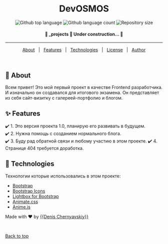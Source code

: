 <!-- <div align="center" id="top">
  <img src="./.github/app.gif" alt="DevOSMOS" /> -->

  <!-- &#xa0; -->

  <!-- <a href="https://_projects.netlify.app">Demo</a> -->
</div>

<h1 align="center">DevOSMOS</h1>

<p align="center">
  <img alt="Github top language" src="https://img.shields.io/github/languages/top/{{osmosx}}/_projects?color=56BEB8">

  <img alt="Github language count" src="https://img.shields.io/github/languages/count/{{osmosx}}/_projects?color=56BEB8">

  <img alt="Repository size" src="https://img.shields.io/github/repo-size/{{osmosx}}/_projects?color=56BEB8">

  <!-- <img alt="Github issues" src="https://img.shields.io/github/issues/{{YOUR_GITHUB_USERNAME}}/_projects?color=56BEB8" /> -->

  <!-- <img alt="Github forks" src="https://img.shields.io/github/forks/{{YOUR_GITHUB_USERNAME}}/_projects?color=56BEB8" /> -->

  <!-- <img alt="Github stars" src="https://img.shields.io/github/stars/{{YOUR_GITHUB_USERNAME}}/_projects?color=56BEB8" /> -->
</p>

<h4 align="center">
	🚧  _projects 🚀 Under construction...  🚧
</h4>

<hr>

<p align="center">
  <a href="#dart-about">About</a> &#xa0; | &#xa0;
  <a href="#sparkles-features">Features</a> &#xa0; | &#xa0;
  <a href="#rocket-technologies">Technologies</a> &#xa0; | &#xa0;
  <a href="#memo-license">License</a> &#xa0; | &#xa0;
  <a href="https://github.com/{{YOUR_GITHUB_USERNAME}}" target="_blank">Author</a>
</p>

<br>

## :dart: About ##

Всем привет! Это мой первый проект в качестве Frontend разработчика. И изначально он создавался для итогового экзамена. Он представляет из себя сайт-визитку с галереей-портфолио и блогом.

## :sparkles: Features ##

:heavy_check_mark: 1. Это версия проекта 1.0, планирую его развивать в будущем.\
:heavy_check_mark: 2. Нужна помощь с созданием нормального блога.\
:heavy_check_mark: 3. Буду рад обратной связи и любому участию в этом проекте.
:heavy_check_mark: 4. Странице 404 требуется доработка.

## :rocket: Technologies ##

Технологии которые использовались в этом проекте:

- [Bootstrap](https://getbootstrap.com)
- [Bootstrap Icons](https://icons.getbootstrap.com)
- [Lightbox for Bootstrap](https://ashleydw.github.io/lightbox/)
- [Animate.css](https://animate.style)
- [Anime.js](https://animejs.com)




<!-- ## :memo: License ##

This project is under license from MIT. For more details, see the [LICENSE](LICENSE.md) file. -->


Made with :heart: by <a href="https://github.com/{{osmosx}}" target="_blank">{{Denis Chernyavskiy}}</a>

&#xa0;

<a href="#top">Back to top</a>
